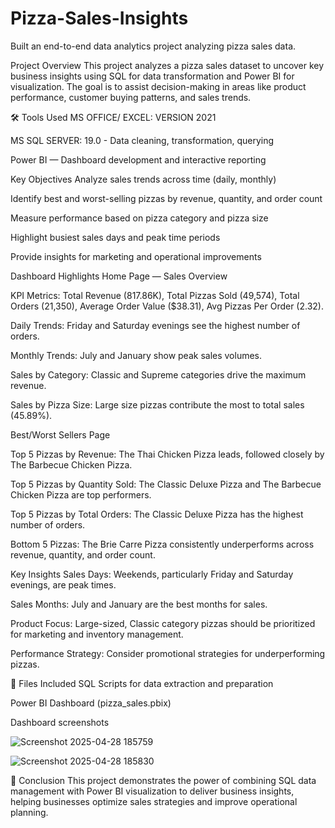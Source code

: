 # Pizza-Sales-Insights
Built an end-to-end data analytics project analyzing pizza sales data.

 Project Overview
This project analyzes a pizza sales dataset to uncover key business insights using SQL for data transformation and Power BI for visualization. The goal is to assist decision-making in areas like product performance, customer buying patterns, and sales trends.

🛠 Tools Used
MS OFFICE/ EXCEL: VERSION 2021

MS SQL SERVER: 19.0 - Data cleaning, transformation, querying

Power BI — Dashboard development and interactive reporting

 Key Objectives
Analyze sales trends across time (daily, monthly)

Identify best and worst-selling pizzas by revenue, quantity, and order count

Measure performance based on pizza category and pizza size

Highlight busiest sales days and peak time periods

Provide insights for marketing and operational improvements

 Dashboard Highlights
 Home Page — Sales Overview
 
KPI Metrics: Total Revenue (817.86K), Total Pizzas Sold (49,574), Total Orders (21,350), Average Order Value ($38.31), Avg Pizzas Per Order (2.32).

Daily Trends: Friday and Saturday evenings see the highest number of orders.

Monthly Trends: July and January show peak sales volumes.

Sales by Category: Classic and Supreme categories drive the maximum revenue.

Sales by Pizza Size: Large size pizzas contribute the most to total sales (45.89%).

 Best/Worst Sellers Page
 
Top 5 Pizzas by Revenue: The Thai Chicken Pizza leads, followed closely by The Barbecue Chicken Pizza.

Top 5 Pizzas by Quantity Sold: The Classic Deluxe Pizza and The Barbecue Chicken Pizza are top performers.

Top 5 Pizzas by Total Orders: The Classic Deluxe Pizza has the highest number of orders.

Bottom 5 Pizzas: The Brie Carre Pizza consistently underperforms across revenue, quantity, and order count.

 Key Insights
Sales Days: Weekends, particularly Friday and Saturday evenings, are peak times.

Sales Months: July and January are the best months for sales.

Product Focus: Large-sized, Classic category pizzas should be prioritized for marketing and inventory management.

Performance Strategy: Consider promotional strategies for underperforming pizzas.

📎 Files Included
SQL Scripts for data extraction and preparation

Power BI Dashboard (pizza_sales.pbix)

Dashboard screenshots


![Screenshot 2025-04-28 185759](https://github.com/user-attachments/assets/670dd0db-d21a-43a8-9041-1f2435efb888)

![Screenshot 2025-04-28 185830](https://github.com/user-attachments/assets/1034737d-c972-40e2-9e88-09ee9e6d7941)


🚀 Conclusion
This project demonstrates the power of combining SQL data management with Power BI visualization to deliver business insights, helping businesses optimize sales strategies and improve operational planning.
